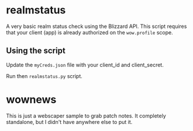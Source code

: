 # realmstatus
A very basic realm status check using the Blizzard API. This script requires that your client (app) is already authorized on the `wow.profile` scope.

## Using the script
Update the `myCreds.json` file with your client_id and client_secret.

Run then `realmstatus.py` script.

# wownews
This is just a webscaper sample to grab patch notes. It completely standalone, but I didn't have anywhere else to put it.
